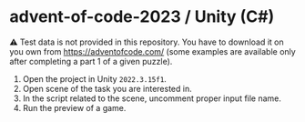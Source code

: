 # advent-of-code-2023 / Unity (C#)

⚠️ Test data is not provided in this repository. You have to download it on you own from https://adventofcode.com/ (some examples are available only after completing a part 1 of a given puzzle).

1. Open the project in Unity `2022.3.15f1`.
2. Open scene of the task you are interested in.
3. In the script related to the scene, uncomment proper input file name.
4. Run the preview of a game.
